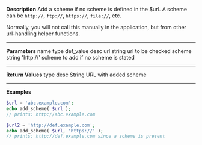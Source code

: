 **Description**
Add a scheme if no scheme is defined in the $url. A scheme can be `http://`, `ftp://`, `https://`, `file://`, etc.

Normally, you will not call this manually in the application, but from other url-handling helper functions.

--------
**Parameters**
name	type	def_value	desc
url	string		url to be checked
scheme	string	'http://'	scheme to add if no scheme is stated

--------
**Return Values**
type	desc
String	URL with added scheme

--------
**Examples**

```php
$url = 'abc.example.com';
echo add_scheme( $url );
// prints: http://abc.example.com

$url2 = 'http://def.example.com';
echo add_scheme( $url, 'https://' );
// prints: http://def.example.com since a scheme is present
```
